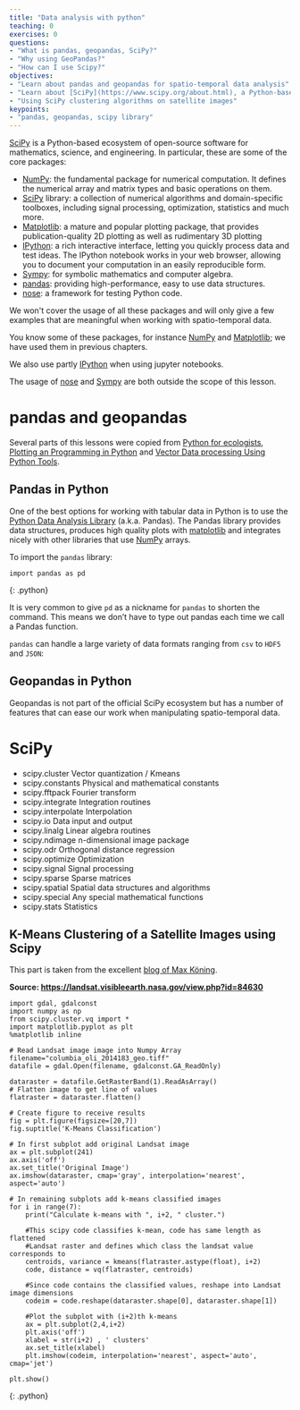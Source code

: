 ```yaml
---
title: "Data analysis with python"
teaching: 0
exercises: 0
questions:
- "What is pandas, geopandas, SciPy?"
- "Why using GeoPandas?"
- "How can I use Scipy?"
objectives:
- "Learn about pandas and geopandas for spatio-temporal data analysis"
- "Learn about [SciPy](https://www.scipy.org/about.html), a Python-based ecosystem of open-source software for mathematics, science, and engineering."
- "Using SciPy clustering algorithms on satellite images"
keypoints:
- "pandas, geopandas, scipy library"
---
```


[SciPy](https://www.scipy.org/about.html) is a Python-based ecosystem of open-source software for mathematics, science, and engineering. 
In particular, these are some of the core packages:

- [NumPy](http://www.numpy.org/): the fundamental package for numerical computation. It defines the numerical array and matrix types and basic operations on them.
- [SciPy](https://www.scipy.org/scipylib/index.html) library:  a collection of numerical algorithms and domain-specific toolboxes, including signal processing, optimization, statistics and much more.
- [Matplotlib](http://matplotlib.org/): a mature and popular plotting package, that provides publication-quality 2D plotting as well as rudimentary 3D plotting
- [IPython](http://ipython.org/): a rich interactive interface, letting you quickly process data and test ideas. The IPython notebook works in your web browser, allowing you to document your computation in an easily reproducible form.
- [Sympy](http://www.sympy.org/): for symbolic mathematics and computer algebra.
- [pandas](http://pandas.pydata.org/): providing high-performance, easy to use data structures.
- [nose](https://nose.readthedocs.org/en/latest/): a framework for testing Python code.

We won't cover the usage of all these packages and will only give a few examples that are meaningful when working with spatio-temporal data.


You know some of these packages, for instance [NumPy](http://www.numpy.org/) and [Matplotlib](http://matplotlib.org/); we have used them in previous chapters.

We also use partly [IPython](http://ipython.org/) when using jupyter notebooks.

The usage of [nose](https://nose.readthedocs.org/en/latest/) and [Sympy](http://www.sympy.org/) are both outside the scope of this lesson.



# pandas and geopandas

Several parts of this lessons were copied from [Python for ecologists](http://www.datacarpentry.org/python-ecology-lesson/), [Plotting an Programming in Python](https://swcarpentry.github.io/python-novice-gapminder) and
[Vector Data processing Using Python Tools](https://geohackweek.github.io/vector/).

## Pandas in Python

One of the best options for working with tabular data in Python is to use the [Python Data Analysis Library](http://pandas.pydata.org/) (a.k.a. Pandas). 
The Pandas library provides data structures, produces high quality plots with [matplotlib](http://matplotlib.org/) and integrates nicely with other 
libraries that use [NumPy](http://www.numpy.org/) arrays.

To import the `pandas` library:

~~~
import pandas as pd
~~~
{: .python}

It is very common to give `pd` as a nickname for `pandas` to shorten the command. This means we don’t have to type out pandas each time we call a Pandas function.

`pandas` can handle a large variety of data formats ranging from `csv` to `HDF5` and `JSON`:


## Geopandas in Python

Geopandas is not part of the official SciPy ecosystem but has a number of features that can ease our work when manipulating spatio-temporal data.

# SciPy

- scipy.cluster Vector quantization / Kmeans
- scipy.constants Physical and mathematical constants
- scipy.fftpack Fourier transform
- scipy.integrate Integration routines
- scipy.interpolate Interpolation
- scipy.io Data input and output
- scipy.linalg Linear algebra routines
- scipy.ndimage n-dimensional image package
- scipy.odr Orthogonal distance regression
- scipy.optimize Optimization
- scipy.signal Signal processing
- scipy.sparse Sparse matrices
- scipy.spatial Spatial data structures and algorithms
- scipy.special Any special mathematical functions
- scipy.stats Statistics

## K-Means Clustering of a Satellite Images using Scipy

This part is taken from the excellent [blog of Max Köning](http://geoinformaticstutorial.blogspot.no/2016/02/k-means-clustering-of-satellite-images.html).

**Source: https://landsat.visibleearth.nasa.gov/view.php?id=84630**

~~~
import gdal, gdalconst
import numpy as np
from scipy.cluster.vq import *
import matplotlib.pyplot as plt
%matplotlib inline

# Read Landsat image image into Numpy Array
filename="columbia_oli_2014183_geo.tiff"
datafile = gdal.Open(filename, gdalconst.GA_ReadOnly)

dataraster = datafile.GetRasterBand(1).ReadAsArray()
# Flatten image to get line of values
flatraster = dataraster.flatten()

# Create figure to receive results
fig = plt.figure(figsize=[20,7])
fig.suptitle('K-Means Classification')

# In first subplot add original Landsat image
ax = plt.subplot(241)
ax.axis('off')
ax.set_title('Original Image')
ax.imshow(dataraster, cmap='gray', interpolation='nearest', aspect='auto')

# In remaining subplots add k-means classified images
for i in range(7):
    print("Calculate k-means with ", i+2, " cluster.")
    
    #This scipy code classifies k-mean, code has same length as flattened
    #Landsat raster and defines which class the landsat value corresponds to
    centroids, variance = kmeans(flatraster.astype(float), i+2)
    code, distance = vq(flatraster, centroids)
    
    #Since code contains the classified values, reshape into Landsat image dimensions
    codeim = code.reshape(dataraster.shape[0], dataraster.shape[1])
    
    #Plot the subplot with (i+2)th k-means
    ax = plt.subplot(2,4,i+2)
    plt.axis('off')
    xlabel = str(i+2) , ' clusters'
    ax.set_title(xlabel)
    plt.imshow(codeim, interpolation='nearest', aspect='auto', cmap='jet')
    
plt.show()
~~~
{: .python}